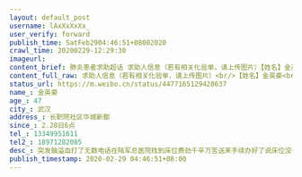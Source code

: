```yaml
---
layout: default_post
username: lAxXxXxXx_
user_verify: forward
publish_time: SatFeb2904:46:51+08002020
crawl_time: 20200229-12:29:30
imageurl: 
content_brief: 肺炎患者求助超话 求助人信息（若有相关化验单，请上传图片）【姓名】金英豪【年龄】47【所在城市】武汉【所在小区、社区】长职院社区 华城新都【患病时间】2.28日 6点【联系方式】13349951611【其他紧急联系人】18971282085【病情描述】 突发脑溢血 打了无数电话在陆军总医院找到床位 费 ...全文
content_full_raw: 求助人信息（若有相关化验单，请上传图片）<br/>【姓名】金英豪<br/>【年龄】47<br/>【所在城市】武汉<br/>【所在小区、社区】长职院社区华城新都<br/>【患病时间】2.28日6点<br/>【联系方式】13349951611<br/>【其他紧急联系人】18971282085<br/>【病情描述】突发脑溢血打了无数电话在陆军总医院找到床位费劲千辛万苦送来手续办好了说床位没有了现在人在急诊室插上了呼吸机医生说人随时可能会走有没有床位能收留我可怜的父亲求求你们了
status_url: https://m.weibo.cn/status/4477165129428637
name_: 金英豪
age_: 47
city_: 武汉
address_: 长职院社区华城新都
since_: 2.28日6点
tel_: 13349951611
tel2_: 18971282085
desc_: 突发脑溢血打了无数电话在陆军总医院找到床位费劲千辛万苦送来手续办好了说床位没有了现在人在急诊室插上了呼吸机医生说人随时可能会走有没有床位能收留我可怜的父亲求求你们了
publish_timestamp: 2020-02-29 04:46:51+08:00
---
```

